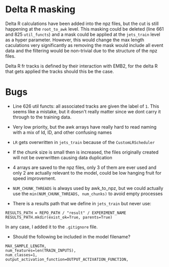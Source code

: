 # Delta R masking

Delta R calculations have been added into the npz files, but the cut is still happening at the `root_to_awk` level. This masking could be deleted (line 661 and 825 `util_functs`) and a mask could be applied at the `jets_train` level as a hyper parameter. However, this would change the max length caculations very significantly as removing the mask would include all event data and the filtering would be non-trivial due to the structure of the npz files. 

Delta R fr tracks is defined by their interaction with EMB2, for the delta R that gets applied the tracks should this be the case.

# Bugs

- Line 626 util functs: all associated tracks are given the label of `1`. This seems like a mistake, but it doesn't really matter since we dont carry it through to the training data.

- Very low priority, but the awk arrays have really hard to read naming with a mix of Id, ID, and other confusing names

- `LR` gets overwritten in `jets_train` because of the `CustomLRScheduler`

- If the chunk size is small then is increased, the files originally created will not be overwritten causing data duplication

- 4 arrays are saved to the npz files, only 3 of them are ever used and only 2 are actually relevant to the model, could be low hanging fruit for speed improvement.

- `NUM_CHUNK_THREADS` is always used by awk_to_npz, but we could actually use the `min(NUM_CHUNK_THREADS, num_chunks)` to avoid empty processes

- There is a results path that we define in `jets_train` but never use: 
```
RESULTS_PATH = REPO_PATH / "result" / EXPERIMENT_NAME
RESULTS_PATH.mkdir(exist_ok=True, parents=True)
```

In any case, I added it to the `.gitignore` file.

- Should the following be included in the model filename?

```
MAX_SAMPLE_LENGTH, 
num_features=len(TRAIN_INPUTS), 
num_classes=1, 
output_activation_function=OUTPUT_ACTIVATION_FUNCTION,
```
